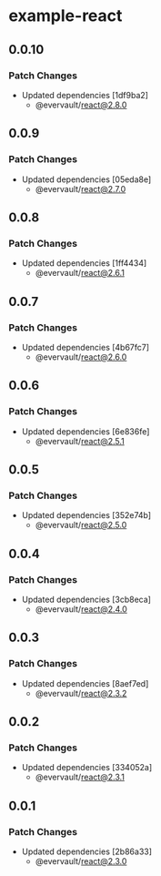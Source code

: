 # example-react

## 0.0.10

### Patch Changes

- Updated dependencies [1df9ba2]
  - @evervault/react@2.8.0

## 0.0.9

### Patch Changes

- Updated dependencies [05eda8e]
  - @evervault/react@2.7.0

## 0.0.8

### Patch Changes

- Updated dependencies [1ff4434]
  - @evervault/react@2.6.1

## 0.0.7

### Patch Changes

- Updated dependencies [4b67fc7]
  - @evervault/react@2.6.0

## 0.0.6

### Patch Changes

- Updated dependencies [6e836fe]
  - @evervault/react@2.5.1

## 0.0.5

### Patch Changes

- Updated dependencies [352e74b]
  - @evervault/react@2.5.0

## 0.0.4

### Patch Changes

- Updated dependencies [3cb8eca]
  - @evervault/react@2.4.0

## 0.0.3

### Patch Changes

- Updated dependencies [8aef7ed]
  - @evervault/react@2.3.2

## 0.0.2

### Patch Changes

- Updated dependencies [334052a]
  - @evervault/react@2.3.1

## 0.0.1

### Patch Changes

- Updated dependencies [2b86a33]
  - @evervault/react@2.3.0
